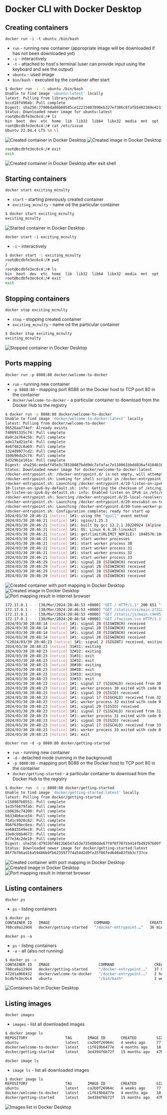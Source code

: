 # Docker CLI with Docker Desktop

## Creating containers

`docker run -i -t ubuntu /bin/bash`

* `run` - running new container (appropriate image will be downloaded if has not been downloaded yet)
* `-i` - interactively
* `-t` - attached to host's terminal (user can provide input using the keyboard and see the output)
* `ubuntu` - used image
* `bin/bash` - executed by the container after start

```bash
$ docker run -i -t ubuntu /bin/bash
Unable to find image 'ubuntu:latest' locally
latest: Pulling from library/ubuntu
bccd10f490ab: Pull complete
Digest: sha256:77906da86b60585ce12215807090eb327e7386c8fafb5402369e421f44eff17e
Status: Downloaded newer image for ubuntu:latest
root@bcdbfe3ec6c4:/# ls
bin  boot  dev  etc  home  lib  lib32  lib64  libx32  media  mnt  opt  proc  root  run  sbin  srv  sys  tmp  usr  var
root@bcdbfe3ec6c4:/# cat /etc/issue
Ubuntu 22.04.4 LTS \n \l
```

![Created container in Docker Desktop](docker_run_i_t_ubuntu_-_containers.png "Created container in Docker Desktop")
![Created image in Docker Desktop](docker_run_i_t_ubuntu_-_images.png "Created image in Docker Desktop")

```bash
root@bcdbfe3ec6c4:/# exit
exit
```

![Created container in Docker Desktop after exit shell](docker_run_i_t_ubuntu_-_containers_-_after_exit.png "Created container in Docker Desktop after exit shell")

## Starting containers

`docker start exciting_mcnulty`

* `start` - starting previously created container
* `exciting_mcnulty` - name od the particular container

```bash
$ docker start exciting_mcnulty
exciting_mcnulty
```

![Started container in Docker Desktop](docker_start_container_-_containers.png "Started container in Docker Desktop")

`docker start -i exciting_mcnulty`

* `-i` - interactively

```bash
$ docker start -i exciting_mcnulty
root@bcdbfe3ec6c4:/# pwd
/
root@bcdbfe3ec6c4:/# ls
bin  boot  dev  etc  home  lib  lib32  lib64  libx32  media  mnt  opt  proc  root  run  sbin  srv  sys  tmp  usr  var
root@bcdbfe3ec6c4:/# exit
exit
```

## Stopping containers

`docker stop exciting_mcnulty`

* `stop` - stopping created container
* `exciting_mcnulty` - name od the particular container

```bash
$ docker stop exciting_mcnulty
exciting_mcnulty
```
![Stopped container in Docker Desktop](docker_stop_container_-_containers.png "Stopped container in Docker Desktop")

## Ports mapping

`docker run -p 8088:80 docker/welcome-to-docker`

* `run` - running new container
* `-p 8088:80` - mapping port 8088 on the Docker host to TCP port 80 in the container
* `docker/welcome-to-docker` - a particular container to download from the Docker Hub to the registry

```bash
$ docker run -p 8088:80 docker/welcome-to-docker
Unable to find image 'docker/welcome-to-docker:latest' locally
latest: Pulling from docker/welcome-to-docker
96526aa774ef: Already exists
740091335c74: Pull complete
da9c2e764c5b: Pull complete
ade17ad21ef4: Pull complete
4e6f462c8a69: Pull complete
1324d9977cd2: Pull complete
1b9b96da2c74: Pull complete
5d329b1e101a: Pull complete
Digest: sha256:eedaff45e3c78538087bdd9dc7afafac7e110061bbdd836af4104b10f10ab693
Status: Downloaded newer image for docker/welcome-to-docker:latest
/docker-entrypoint.sh: /docker-entrypoint.d/ is not empty, will attempt to perform configuration
/docker-entrypoint.sh: Looking for shell scripts in /docker-entrypoint.d/
/docker-entrypoint.sh: Launching /docker-entrypoint.d/10-listen-on-ipv6-by-default.sh
10-listen-on-ipv6-by-default.sh: info: Getting the checksum of /etc/nginx/conf.d/default.conf
10-listen-on-ipv6-by-default.sh: info: Enabled listen on IPv6 in /etc/nginx/conf.d/default.conf
/docker-entrypoint.sh: Sourcing /docker-entrypoint.d/15-local-resolvers.envsh
/docker-entrypoint.sh: Launching /docker-entrypoint.d/20-envsubst-on-templates.sh
/docker-entrypoint.sh: Launching /docker-entrypoint.d/30-tune-worker-processes.sh
/docker-entrypoint.sh: Configuration complete; ready for start up
2024/03/30 20:46:21 [notice] 1#1: using the "epoll" event method
2024/03/30 20:46:21 [notice] 1#1: nginx/1.25.3
2024/03/30 20:46:21 [notice] 1#1: built by gcc 12.2.1 20220924 (Alpine 12.2.1_git20220924-r10)
2024/03/30 20:46:21 [notice] 1#1: OS: Linux 6.4.16-linuxkit
2024/03/30 20:46:21 [notice] 1#1: getrlimit(RLIMIT_NOFILE): 1048576:1048576
2024/03/30 20:46:21 [notice] 1#1: start worker processes
2024/03/30 20:46:21 [notice] 1#1: start worker process 30
2024/03/30 20:46:21 [notice] 1#1: start worker process 31
2024/03/30 20:46:21 [notice] 1#1: start worker process 32
2024/03/30 20:46:21 [notice] 1#1: start worker process 33
2024/03/30 20:46:29 [notice] 1#1: signal 28 (SIGWINCH) received
2024/03/30 20:46:29 [notice] 1#1: signal 28 (SIGWINCH) received
2024/03/30 20:46:29 [notice] 1#1: signal 28 (SIGWINCH) received
2024/03/30 20:46:29 [notice] 1#1: signal 28 (SIGWINCH) received

```

![Created container with port mapping in Docker Desktop](docker_run_p_8088_80_-_containers.png "Created container with port mapping in Docker Desktop")
![Created image in Docker Desktop](docker_run_p_8088_80_-_images.png "Created image in Docker Desktop")
![Port mapping result in internet browser](docker_run_p_8088_80_-_browser.png "Port mapping result in internet browser")

```bash
172.17.0.1 - - [30/Mar/2024:20:46:53 +0000] "GET / HTTP/1.1" 200 651 "-" "Mozilla/5.0 (X11; Linux x86_64) AppleWebKit/537.36 (KHTML, like Gecko) Chrome/123.0.0.0 Safari/537.36 OPR/109.0.0.0" "-"
172.17.0.1 - - [30/Mar/2024:20:46:53 +0000] "GET /static/css/main.27312bf9.css HTTP/1.1" 200 791 "http://localhost:8088/" "Mozilla/5.0 (X11; Linux x86_64) AppleWebKit/537.36 (KHTML, like Gecko) Chrome/123.0.0.0 Safari/537.36 OPR/109.0.0.0" "-"
172.17.0.1 - - [30/Mar/2024:20:46:53 +0000] "GET /static/js/main.c9e951e4.js HTTP/1.1" 200 382506 "http://localhost:8088/" "Mozilla/5.0 (X11; Linux x86_64) AppleWebKit/537.36 (KHTML, like Gecko) Chrome/123.0.0.0 Safari/537.36 OPR/109.0.0.0" "-"
172.17.0.1 - - [30/Mar/2024:20:46:54 +0000] "GET /favicon.ico HTTP/1.1" 200 15086 "http://localhost:8088/" "Mozilla/5.0 (X11; Linux x86_64) AppleWebKit/537.36 (KHTML, like Gecko) Chrome/123.0.0.0 Safari/537.36 OPR/109.0.0.0" "-"
2024/03/30 20:48:14 [notice] 1#1: signal 28 (SIGWINCH) received
2024/03/30 20:48:14 [notice] 1#1: signal 28 (SIGWINCH) received
2024/03/30 20:48:14 [notice] 1#1: signal 28 (SIGWINCH) received
2024/03/30 20:48:14 [notice] 1#1: signal 28 (SIGWINCH) received
^C2024/03/30 20:48:23 [notice] 1#1: signal 2 (SIGINT) received, exiting
2024/03/30 20:48:23 [notice] 31#31: exiting
2024/03/30 20:48:23 [notice] 32#32: exiting
2024/03/30 20:48:23 [notice] 31#31: exit
2024/03/30 20:48:23 [notice] 32#32: exit
2024/03/30 20:48:23 [notice] 30#30: exiting
2024/03/30 20:48:23 [notice] 30#30: exit
2024/03/30 20:48:23 [notice] 33#33: exiting
2024/03/30 20:48:23 [notice] 33#33: exit
2024/03/30 20:48:23 [notice] 1#1: signal 17 (SIGCHLD) received from 30
2024/03/30 20:48:23 [notice] 1#1: worker process 30 exited with code 0
2024/03/30 20:48:23 [notice] 1#1: signal 29 (SIGIO) received
2024/03/30 20:48:23 [notice] 1#1: signal 17 (SIGCHLD) received from 32
2024/03/30 20:48:23 [notice] 1#1: worker process 32 exited with code 0
2024/03/30 20:48:23 [notice] 1#1: signal 29 (SIGIO) received
2024/03/30 20:48:23 [notice] 1#1: signal 17 (SIGCHLD) received from 31
2024/03/30 20:48:23 [notice] 1#1: worker process 31 exited with code 0
2024/03/30 20:48:23 [notice] 1#1: signal 29 (SIGIO) received
2024/03/30 20:48:23 [notice] 1#1: signal 17 (SIGCHLD) received from 33
2024/03/30 20:48:23 [notice] 1#1: worker process 33 exited with code 0
2024/03/30 20:48:23 [notice] 1#1: exit
```

`docker run -d -p 8080:80 docker/getting-started`

* `run` - running new container
* `-d` - detached mode (running in the background)
* `-p 8080:80` - mapping port 8088 on the Docker host to TCP port 80 in the container
* `docker/getting-started` - a particular container to download from the Docker Hub to the registry

```bash
$ docker run -d -p 8080:80 docker/getting-started
Unable to find image 'docker/getting-started:latest' locally
latest: Pulling from docker/getting-started
c158987b0551: Pull complete
1e35f6679fab: Pull complete
cb9626c74200: Pull complete
b6334b6ace34: Pull complete
f1d1c9928c82: Pull complete
9b6f639ec6ea: Pull complete
ee68d3549ec8: Pull complete
33e0cbbb4673: Pull complete
4f7e34c2de10: Pull complete
Digest: sha256:d79336f4812b6547a53e735480dde67f8f8f7071b414fbd9297609ffb989abc1
Status: Downloaded newer image for docker/getting-started:latest
86f7b7b6ad16a59486b9fb623597774a54d2d9fa35f86fed640a82fbb3cf37ce
```

![Created container with port mapping in Docker Desktop](docker_run_d_p_8080_80_-_containers.png "Created container with port mapping in Docker Desktop")
![Created image in Docker Desktop](docker_run_d_p_8080_80_-_images.png "Created image in Docker Desktop")
![Port mapping result in internet browser](docker_run_d_p_8080_80_-_browser.png "Port mapping result in internet browser")

## Listing containers

`docker ps`

* `ps` - listing containers

```bash
$ docker ps
CONTAINER ID   IMAGE                    COMMAND                  CREATED          STATUS          PORTS                  NAMES
708ca9a129d4   docker/getting-started   "/docker-entrypoint.…"   36 minutes ago   Up 36 minutes   0.0.0.0:8080->80/tcp   upbeat_engelbart
```

`docker ps -a`

* `ps` - listing containers
* `-a` - all (also not running)

```bash
$ docker ps -a
CONTAINER ID   IMAGE                      COMMAND                  CREATED          STATUS                    PORTS                  NAMES
708ca9a129d4   docker/getting-started     "/docker-entrypoint.…"   37 minutes ago   Up 37 minutes             0.0.0.0:8080->80/tcp   upbeat_engelbart
472d1a966432   docker/welcome-to-docker   "/docker-entrypoint.…"   2 hours ago      Exited (0) 2 hours ago                           angry_merkle
bcdbfe3ec6c4   ubuntu                     "/bin/bash"              2 weeks ago      Exited (0) 23 hours ago                          exciting_mcnulty
```

![Containers list in Docker Desktop](containers_list.png "Containers list in Docker Desktop")

## Listing images

`docker images`

* `images` - list all downloaded images

```bash
$ docker image ls
REPOSITORY                 TAG       IMAGE ID       CREATED         SIZE
ubuntu                     latest    ca2b0f26964c   4 weeks ago     77.9MB
docker/welcome-to-docker   latest    c1f619b6477e   4 months ago    18.6MB
docker/getting-started     latest    3e4394f6b72f   15 months ago   47MB
```

`docker image ls`

* `image ls` - list all downloaded images

```bash
$ docker image ls
REPOSITORY                 TAG       IMAGE ID       CREATED         SIZE
ubuntu                     latest    ca2b0f26964c   4 weeks ago     77.9MB
docker/welcome-to-docker   latest    c1f619b6477e   4 months ago    18.6MB
docker/getting-started     latest    3e4394f6b72f   15 months ago   47MB
```

![Images list in Docker Desktop](images_list.png "Images list in Docker Desktop")
